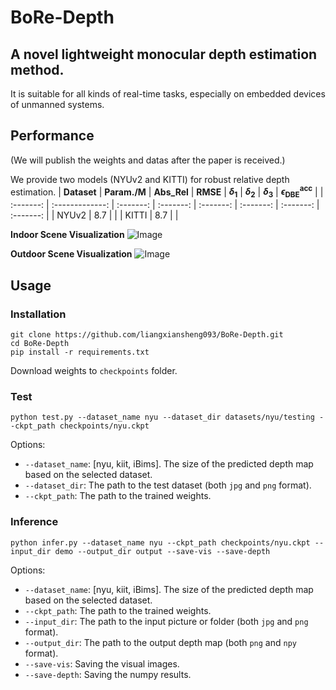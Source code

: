 # BoRe-Depth
## A novel lightweight monocular depth estimation method.

It is suitable for all kinds of real-time tasks, especially on embedded devices of unmanned systems.

## Performance
(We will publish the weights and datas after the paper is received.)

We provide two models (NYUv2 and KITTI) for robust relative depth estimation. 
|  **Dataset**  |  **Param./M**  |  **Abs_Rel**  |  **RMSE**  |  **$\delta$<sub>1</sub>**  |  **$\delta$<sub>2</sub>**  |  **$\delta$<sub>3</sub>**  |  **$\epsilon$<sub>DBE</sub><sup>acc</sup>**  |
| :-------: | :-------------: | :-------: | :-------: | :-------: | :-------: | :-------: | :-------: | 
|   NYUv2   |  8.7  |    |
|   KITTI   |  8.7  |    |

**Indoor Scene Visualization**
![Image](https://github.com/user-attachments/assets/a655a29c-167d-4935-80c5-262a3e928b8e)

**Outdoor Scene Visualization**
![Image](https://github.com/user-attachments/assets/27c6e306-ad8e-49b1-b058-ee70dea1c5f5)


## Usage
### Installation
```
git clone https://github.com/liangxiansheng093/BoRe-Depth.git
cd BoRe-Depth
pip install -r requirements.txt
```
Download weights to ```checkpoints``` folder.

### Test
```
python test.py --dataset_name nyu --dataset_dir datasets/nyu/testing --ckpt_path checkpoints/nyu.ckpt
```
Options:
* ```--dataset_name```: [nyu, kiit, iBims]. The size of the predicted depth map based on the selected dataset.
* ```--dataset_dir```: The path to the test dataset (both ```jpg``` and ```png``` format).
* ```--ckpt_path```: The path to the trained weights.

### Inference
```
python infer.py --dataset_name nyu --ckpt_path checkpoints/nyu.ckpt --input_dir demo --output_dir output --save-vis --save-depth
```
Options:
* ```--dataset_name```: [nyu, kiit, iBims]. The size of the predicted depth map based on the selected dataset.
* ```--ckpt_path```: The path to the trained weights.
* ```--input_dir```: The path to the input picture or folder (both ```jpg``` and ```png``` format).
* ```--output_dir```: The path to the output depth map (both ```png``` and ```npy``` format).
* ```--save-vis```: Saving the visual images.
* ```--save-depth```: Saving the numpy results.
